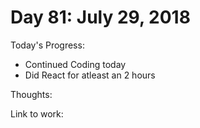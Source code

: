 # Day 81: July 29, 2018

Today's Progress: 
- Continued Coding today
- Did React for atleast an 2 hours


Thoughts:

Link to work: 


